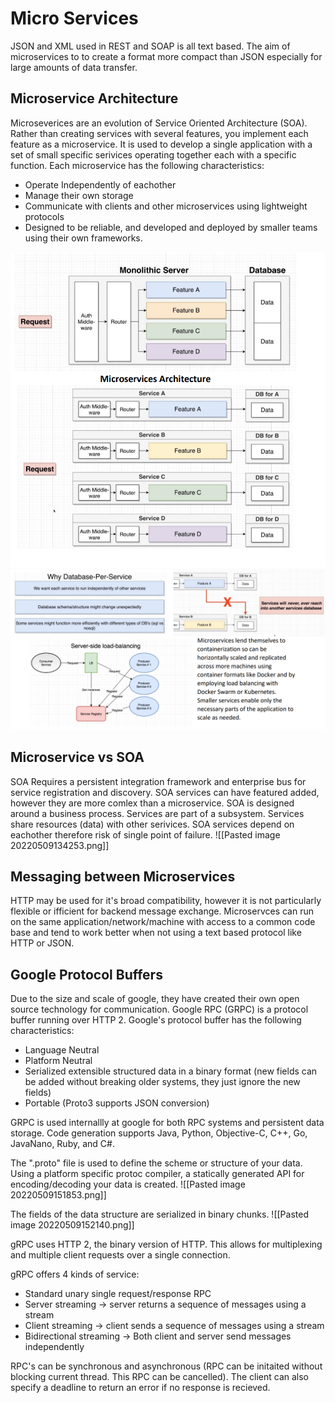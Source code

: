 # Micro Services
JSON and XML used in REST and SOAP is all text based. The aim of microservices to to create a format more compact than JSON especially for large amounts of data transfer. 
## Microservice Architecture
Microseverices are an evolution of Service Oriented Architecture (SOA). Rather than creating services with several features, you implement each feature as a microservice. It is used to develop a single application with a set of small specific serivices operating together each with a specific function. Each microservice has the following characteristics: 
- Operate Independently of eachother
- Manage their own storage
- Communicate with clients and other microservices using lightweight protocols
- Designed to be reliable, and developed and deployed by smaller teams using their own frameworks.

![Microservice Architecture](./images/Microservice.png)
![Microservice Architecture](./images/Microservice2.png)

## Microservice vs SOA
SOA Requires a persistent integration framework and enterprise bus for service registration and discovery.
SOA services can have featured added, however they are more comlex than a microservice.
SOA is designed around a business process. Services are part of a subsystem. Services share resources (data) with other serivices. SOA services depend on eachother therefore risk of single point of failure.
![[Pasted image 20220509134253.png]]

## Messaging between Microservices
HTTP may be used for it's broad compatibility, however it is not particularly flexible or ifficient for backend message exchange.
Microservces can run on the same application/network/machine with access to a common code base and tend to work better when not using a text based protocol like HTTP or JSON.

## Google Protocol Buffers
Due to the size and scale of google, they have created their own open source technology for communication. Google RPC (GRPC) is a protocol buffer running over HTTP 2.
Google's protocol buffer has the following characteristics:
- Language Neutral
- Platform Neutral
- Serialized extensible structured data in a binary format (new fields can be added without breaking older systems, they just ignore the new fields)
- Portable (Proto3 supports JSON conversion)

GRPC is used internallly at google for both RPC systems and persistent data storage. Code generation supports Java, Python, Objective-C, C++, Go, JavaNano, Ruby, and C#.

The ".proto" file is used to define the scheme or structure of your data. Using a platform specific protoc compiler, a statically generated API for encoding/decoding your data is created.
![[Pasted image 20220509151853.png]]

The fields of the data structure are serialized in binary chunks.
![[Pasted image 20220509152140.png]]

gRPC uses HTTP 2, the binary version of HTTP. This allows for multiplexing and multiple client requests over a single connection.


gRPC offers 4 kinds of service:
- Standard unary single request/response RPC
- Server streaming -> server returns a sequence of messages using a stream
- Client streaming -> client sends a sequence of messages using a stream
- Bidirectional streaming -> Both client and server send messages independently

RPC's can be synchronous and asynchronous (RPC can be initaited without blocking current thread. This RPC can be cancelled). The client can also specify a deadline to return an error if no response is recieved.
